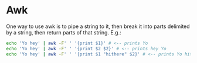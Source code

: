 # Awk

One way to use awk is to pipe a string to it, then break it into parts delimited by a string, then return parts of that string. E.g.:

```sh
echo 'Yo hey' | awk -F' ' '{print $1}' # <-- prints Yo
echo 'Yo hey' | awk -F' ' '{print $2 $2}' # <-- prints hey Yo
echo 'Yo hey' | awk -F' ' '{print $1 "hithere" $2}' # <-- prints Yo hithere hey
```
